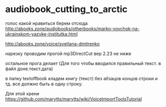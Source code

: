 # audiobook_cutting_to_arctic
голос какой нравиться берем отсюда http://abooks.zone/audiobooks/otherbooks/marko-vovchok-na-ukrainskom-yazyke-institutka.html

http://abooks.zone/voice/svetlana-dmitrenko

нарезку проводим прогой mp3DirectCut вер 2.23 не ниже

остальное прога делает
(Для того чтобы вводился правильный текст. в файл доне.текст.дата)

в папку textoffbook кладем книгу (текст) без абзацов концов строки и тд. все должно быть в одну строку.


Для этой хрени https://github.com/marytts/marytts/wiki/VoiceImportToolsTutorial
